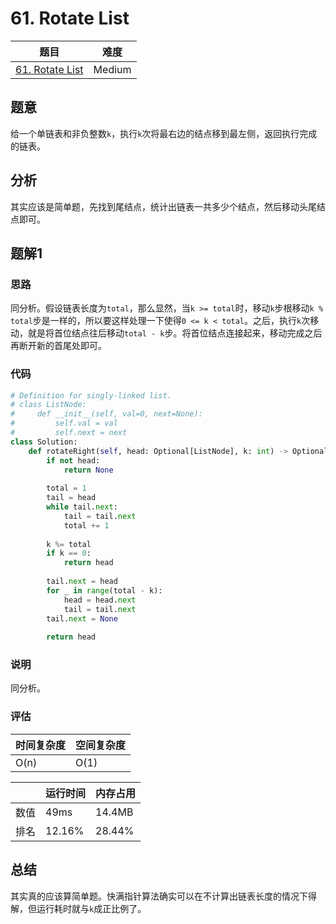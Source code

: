 # 61. Rotate List

| 题目 | 难度 |
| ---- | ---- |
| [61. Rotate List](https://leetcode.com/problems/rotate-list/) | Medium |

## 题意

给一个单链表和非负整数`k`，执行`k`次将最右边的结点移到最左侧，返回执行完成的链表。

## 分析

其实应该是简单题，先找到尾结点，统计出链表一共多少个结点，然后移动头尾结点即可。

## 题解1

### 思路

同分析。假设链表长度为`total`，那么显然，当`k >= total`时，移动`k`步根移动`k % total`步是一样的，所以要这样处理一下使得`0 <= k < total`。之后，执行`k`次移动，就是将首位结点往后移动`total - k`步。将首位结点连接起来，移动完成之后再断开新的首尾处即可。

### 代码

```python
# Definition for singly-linked list.
# class ListNode:
#     def __init__(self, val=0, next=None):
#         self.val = val
#         self.next = next
class Solution:
    def rotateRight(self, head: Optional[ListNode], k: int) -> Optional[ListNode]:
        if not head:
            return None
        
        total = 1
        tail = head
        while tail.next:
            tail = tail.next
            total += 1
        
        k %= total
        if k == 0:
            return head
        
        tail.next = head
        for _ in range(total - k):
            head = head.next
            tail = tail.next
        tail.next = None
        
        return head
```

### 说明

同分析。

### 评估

| 时间复杂度 | 空间复杂度 |
| ---- | ---- |
| O(n) | O(1) |

| | 运行时间 | 内存占用 |
| ---- | ---- | ---- |
| 数值 | 49ms | 14.4MB |
| 排名 | 12.16% | 28.44% |

## 总结

其实真的应该算简单题。快满指针算法确实可以在不计算出链表长度的情况下得解，但运行耗时就与`k`成正比例了。

